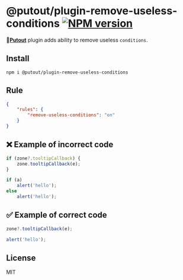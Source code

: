 # @putout/plugin-remove-useless-conditions [![NPM version][NPMIMGURL]][NPMURL]

[NPMIMGURL]: https://img.shields.io/npm/v/@putout/plugin-remove-useless-conditions.svg?style=flat&longCache=true
[NPMURL]: https://npmjs.org/package/@putout/plugin-remove-useless-conditions "npm"

🐊[**Putout**](https://github.com/coderaiser/putout) plugin adds ability to remove useless `conditions`.

## Install

```
npm i @putout/plugin-remove-useless-conditions
```

## Rule

```json
{
    "rules": {
        "remove-useless-conditions": "on"
    }
}
```

## ❌ Example of incorrect code

```js
if (zone?.tooltipCallback) {
    zone.tooltipCallback(e);
}

if (a)
    alert('hello');
else
    alert('hello');
```

## ✅ Example of correct code

```js
zone?.tooltipCallback(e);

alert('hello');
```

## License

MIT
